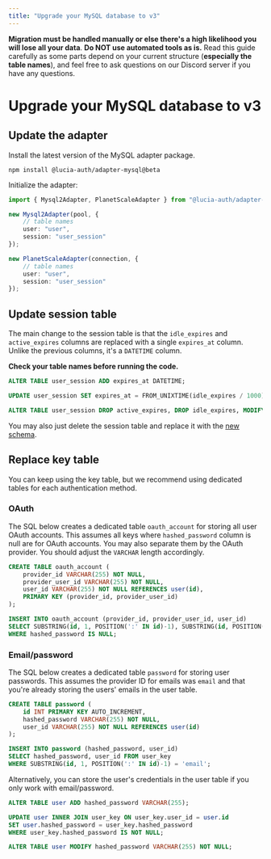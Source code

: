 ```yaml
---
title: "Upgrade your MySQL database to v3"
---
```


**Migration must be handled manually or else there's a high likelihood you will lose all your data**. **Do NOT use automated tools as is.** Read this guide carefully as some parts depend on your current structure (**especially the table names**), and feel free to ask questions on our Discord server if you have any questions.

# Upgrade your MySQL database to v3

## Update the adapter

Install the latest version of the MySQL adapter package.

```
npm install @lucia-auth/adapter-mysql@beta
```

Initialize the adapter:

```ts
import { Mysql2Adapter, PlanetScaleAdapter } from "@lucia-auth/adapter-mysql";

new Mysql2Adapter(pool, {
	// table names
	user: "user",
	session: "user_session"
});

new PlanetScaleAdapter(connection, {
	// table names
	user: "user",
	session: "user_session"
});
```

## Update session table

The main change to the session table is that the `idle_expires` and `active_expires` columns are replaced with a single `expires_at` column. Unlike the previous columns, it's a `DATETIME` column.

**Check your table names before running the code.**

```sql
ALTER TABLE user_session ADD expires_at DATETIME;

UPDATE user_session SET expires_at = FROM_UNIXTIME(idle_expires / 1000);

ALTER TABLE user_session DROP active_expires, DROP idle_expires, MODIFY expires_at DATETIME NOT NULL;
```

You may also just delete the session table and replace it with the [new schema](/database/mysql#schema).

## Replace key table

You can keep using the key table, but we recommend using dedicated tables for each authentication method.

### OAuth

The SQL below creates a dedicated table `oauth_account` for storing all user OAuth accounts. This assumes all keys where `hashed_password` column is null are for OAuth accounts. You may also separate them by the OAuth provider. You should adjust the `VARCHAR` length accordingly.

```sql
CREATE TABLE oauth_account (
    provider_id VARCHAR(255) NOT NULL,
    provider_user_id VARCHAR(255) NOT NULL,
    user_id VARCHAR(255) NOT NULL REFERENCES user(id),
    PRIMARY KEY (provider_id, provider_user_id)
);

INSERT INTO oauth_account (provider_id, provider_user_id, user_id)
SELECT SUBSTRING(id, 1, POSITION(':' IN id)-1), SUBSTRING(id, POSITION(':' IN id)+1), user_id FROM user_key
WHERE hashed_password IS NULL;
```

### Email/password

The SQL below creates a dedicated table `password` for storing user passwords. This assumes the provider ID for emails was `email` and that you're already storing the users' emails in the user table.

```sql
CREATE TABLE password (
    id INT PRIMARY KEY AUTO_INCREMENT,
    hashed_password VARCHAR(255) NOT NULL,
    user_id VARCHAR(255) NOT NULL REFERENCES user(id)
);

INSERT INTO password (hashed_password, user_id)
SELECT hashed_password, user_id FROM user_key
WHERE SUBSTRING(id, 1, POSITION(':' IN id)-1) = 'email';
```

Alternatively, you can store the user's credentials in the user table if you only work with email/password.

```sql
ALTER TABLE user ADD hashed_password VARCHAR(255);

UPDATE user INNER JOIN user_key ON user_key.user_id = user.id
SET user.hashed_password = user_key.hashed_password
WHERE user_key.hashed_password IS NOT NULL;

ALTER TABLE user MODIFY hashed_password VARCHAR(255) NOT NULL;
```
